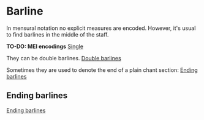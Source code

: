 # Barline
In mensural notation no explicit measures are encoded. However, it's usual to find barlines in the middle of the staff.

**TO-DO: MEI encodings**
[Single](files/single.png)

They can be double barlines.
[Double barlines](files/double.png)

Sometimes they are used to denote the end of a plain chant section:
[Ending barlines](files/plainchant.png)


## Ending barlines
[Ending barlines](files/endbarlines.png)

